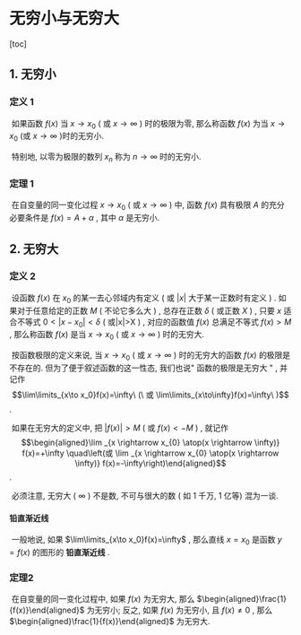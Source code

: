 # 无穷小与无穷大



[toc]



## 1. 无穷小

### 定义 1

​	如果函数 $f(x)$ 当 $x\to x_0$ ( 或  $x \to \infty$  ) 时的极限为零, 那么称函数 $f(x)$ 为当 $x\to x_0$ (或 $x\to \infty$ )时的无穷小. 

​	特别地, 以零为极限的数列 ${x_n}$ 称为 $n\to \infty$ 时的无穷小.

### 定理 1

​	在自变量的同一变化过程 $x\to x_0$ ( 或 $x\to \infty$  ) 中, 函数 $f(x)$ 具有极限 $A$ 的充分必要条件是 $f(x)=A+\alpha$ , 其中 $\alpha$ 是无穷小.



## 2. 无穷大

### 定义 2 

​	设函数 $f(x)$ 在 $x_0$ 的某一去心邻域内有定义 ( 或 $|x|$ 大于某一正数时有定义 ) . 如果对于任意给定的正数 $M$ ( 不论它多么大 ) , 总存在正数 $\delta$ ( 或正数 $X$  ) , 只要 $x$ 适合不等式 $0<|x-x_0|<\delta$ ( 或|x|>X ) , 对应的函数值 $f(x)$ 总满足不等式 $f(x)>M$ , 那么称函数 $f(x)$ 是当 $x\to x_0$ ( 或 $x\to \infty$ ) 时的无穷大.

​	按函数极限的定义来说, 当 $x\to x_0$ ( 或 $x\to\infty$  ) 时的无穷大的函数 $f(x)$ 的极限是不存在的. 但为了便于叙述函数的这一性态, 我们也说" 函数的极限是无穷大 " , 并记作 $$\lim\limits_{x\to x_0}f(x)=\infty\ (\ 或 \lim\limits_{x\to\infty}f(x)=\infty\ )$$ . 

​	如果在无穷大的定义中, 把 $|f(x)|>M$ ( 或 $f(x)<-M$ ) , 就记作 $$\begin{aligned}\lim _{x \rightarrow x_{0} \atop(x \rightarrow \infty)} f(x)=+\infty \quad\left(或 \lim _{x \rightarrow x_{0} \atop(x \rightarrow \infty)} f(x)=-\infty\right)\end{aligned}$$ .

​	必须注意, 无穷大 $(\ \infty\ )$ 不是数, 不可与很大的数 ( 如 1 千万, 1  亿等) 混为一谈. 

#### 铅直渐近线

​	一般地说, 如果 $\lim\limits_{x\to x_0}f(x)=\infty$ , 那么直线 $x=x_0$ 是函数 $y=f(x)$ 的图形的 **铅直渐近线** .

### 定理2 

​	在自变量的同一变化过程中, 如果 $f(x)$ 为无穷大, 那么 $\begin{aligned}\frac{1}{f(x)}\end{aligned}$ 为无穷小; 反之, 如果 $f(x)$ 为无穷小, 且 $f(x)\neq0$ , 那么 $\begin{aligned}\frac{1}{f(x)}\end{aligned}$ 为无穷大. 

